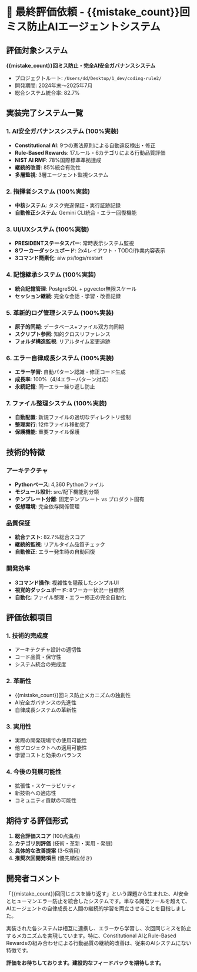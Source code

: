 # 🎯 最終評価依頼 - {{mistake_count}}回ミス防止AIエージェントシステム

## 評価対象システム

**{{mistake_count}}回ミス防止・完全AI安全ガバナンスシステム**
- プロジェクトルート: `/Users/dd/Desktop/1_dev/coding-rule2/`
- 開発期間: 2024年末〜2025年7月
- 総合システム統合率: 82.7%

## 実装完了システム一覧

### 1. AI安全ガバナンスシステム (100%実装)
- **Constitutional AI**: 9つの憲法原則による自動違反検出・修正
- **Rule-Based Rewards**: 17ルール・6カテゴリによる行動品質評価
- **NIST AI RMF**: 78%国際標準準拠達成
- **継続的改善**: 85%統合有効性
- **多層監視**: 3層エージェント監視システム

### 2. 指揮者システム (100%実装)
- **中核システム**: タスク完遂保証・実行証跡記録
- **自動修正システム**: Gemini CLI統合・エラー回復機能

### 3. UI/UXシステム (100%実装)
- **PRESIDENTステータスバー**: 常時表示システム監視
- **8ワーカーダッシュボード**: 2x4レイアウト・TODO/作業内容表示
- **3コマンド簡素化**: aiw ps/logs/restart

### 4. 記憶継承システム (100%実装)
- **統合記憶管理**: PostgreSQL + pgvector無限スケール
- **セッション継続**: 完全な会話・学習・改善記録

### 5. 革新的ログ管理システム (100%実装)
- **原子的同期**: データベース+ファイル双方向同期
- **スクリプト参照**: 知的クロスリファレンス
- **フォルダ構造監視**: リアルタイム変更追跡

### 6. エラー自律成長システム (100%実装)
- **エラー学習**: 自動パターン認識・修正コード生成
- **成長率**: 100%（4/4エラーパターン対応）
- **永続記憶**: 同一エラー繰り返し防止

### 7. ファイル整理システム (100%実装)
- **自動配置**: 新規ファイルの適切なディレクトリ強制
- **整理実行**: 12件ファイル移動完了
- **保護機能**: 重要ファイル保護

## 技術的特徴

### アーキテクチャ
- **Pythonベース**: 4,360 Pythonファイル
- **モジュール設計**: src/配下機能別分類
- **テンプレート分離**: 固定テンプレート vs プロダクト固有
- **仮想環境**: 完全依存関係管理

### 品質保証
- **統合テスト**: 82.7%総合スコア
- **継続的監視**: リアルタイム品質チェック
- **自動修正**: エラー発生時の自動回復

### 開発効率
- **3コマンド操作**: 複雑性を隠蔽したシンプルUI
- **視覚的ダッシュボード**: 8ワーカー状況一目瞭然
- **自動化**: ファイル整理・エラー修正の完全自動化

## 評価依頼項目

### 1. 技術的完成度
- アーキテクチャ設計の適切性
- コード品質・保守性
- システム統合の完成度

### 2. 革新性
- {{mistake_count}}回ミス防止メカニズムの独創性
- AI安全ガバナンスの先進性
- 自律成長システムの革新性

### 3. 実用性
- 実際の開発現場での使用可能性
- 他プロジェクトへの適用可能性
- 学習コストと効果のバランス

### 4. 今後の発展可能性
- 拡張性・スケーラビリティ
- 新技術への適応性
- コミュニティ貢献の可能性

## 期待する評価形式

1. **総合評価スコア** (100点満点)
2. **カテゴリ別評価** (技術・革新・実用・発展)
3. **具体的な改善提案** (3-5項目)
4. **推奨次回開発項目** (優先順位付き)

## 開発者コメント

「{{mistake_count}}回同じミスを繰り返す」という課題から生まれた、AI安全とヒューマンエラー防止を統合したシステムです。単なる開発ツールを超えて、AIエージェントの自律成長と人間の継続的学習を両立させることを目指しました。

実装された各システムは相互に連携し、エラーから学習し、次回同じミスを防止するメカニズムを実現しています。特に、Constitutional AIとRule-Based Rewardsの組み合わせによる行動品質の継続的改善は、従来のAIシステムにない特徴です。

**評価をお待ちしております。建設的なフィードバックを期待します。**